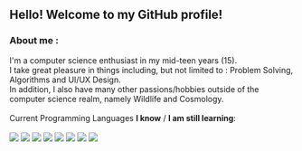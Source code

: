 ## Hello! Welcome to my GitHub profile!
### About me :
I'm a computer science enthusiast in my mid-teen years (15). \
I take great pleasure in things including, but not limited to : Problem Solving, Algorithms and UI/UX Design. \
In addition, I also have many other passions/hobbies outside of the computer science realm, namely Wildlife and Cosmology. \
\
Current Programming Languages **I know** / **I am still learning**: \
\
![](https://shields.io/badge/LUA-Advanced-brightgreen) ![](https://shields.io/badge/PHP-Advanced-brightgreen) ![](https://shields.io/badge/JS-Intermediate-8ccc1d) ![](https://shields.io/badge/CSS-Intermediate-8ccc1d) ![](https://shields.io/badge/HTML-Intermediate-8ccc1d) ![](https://shields.io/badge/Python-Intermediate-8ccc1d) ![](https://shields.io/badge/Ruby-Beginner-a0b023) ![](https://shields.io/badge/CS-Beginner-a0b023)
